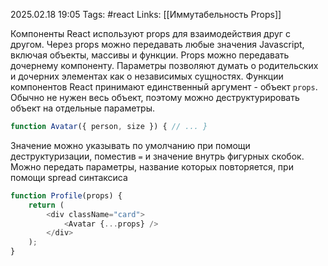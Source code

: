 2025.02.18 19:05
Tags: #react 
Links: [[Иммутабельность Props]]

Компоненты React используют props для взаимодействия друг с другом. Через props можно передавать любые значения Javascript, включая объекты, массивы и функции. Props можно передавать дочернему компоненту. Параметры позволяют думать о родительских и дочерних элементах как о независимых сущностях. Функции компонентов React принимают единственный аргумент - объект `props`. Обычно не нужен весь объект, поэтому можно деструктурировать объект на отдельные параметры.
```js
function Avatar({ person, size }) { // ... }
``` 
Значение можно указывать по умолчанию при помощи деструктуризации, поместив `=` и значение внутрь фигурных скобок.
Можно передать параметры, название которых повторяется, при помощи spread синтаксиса
```js
function Profile(props) {
    return (
        <div className="card">
            <Avatar {...props} />
        </div>
    );
}
```

